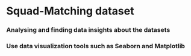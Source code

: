 # Squad-Matching dataset


### Analysing and finding data insights about the datasets
### Use data visualization tools such as Seaborn and Matplotlib

